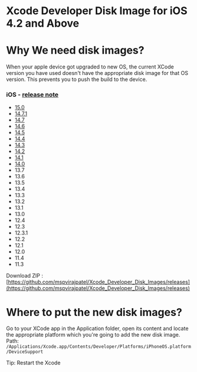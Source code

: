 # Xcode Developer Disk Image for iOS 4.2 and Above

# Why We need disk images?
When your apple device got upgraded to new OS, the current XCode version you have used doesn't have the appropriate disk image for that OS version. This prevents you to push the build to the device.


### iOS - [release note](https://developer.apple.com/documentation/ios-ipados-release-notes)

* [15.0](https://github.com/mspvirajpatel/Xcode_Developer_Disk_Images/releases/download/15.0/15.0.zip)
* [14.7.1](https://github.com/mspvirajpatel/Xcode_Developer_Disk_Images/releases/download/14.7.1/14.7.1.zip)
* [14.7](https://github.com/mspvirajpatel/Xcode_Developer_Disk_Images/releases/download/14.7/14.7.zip)
* [14.6](https://github.com/mspvirajpatel/Xcode_Developer_Disk_Images/releases/download/14.6/14.6.zip)
* [14.5](https://github.com/mspvirajpatel/Xcode_Developer_Disk_Images/releases/download/14.5/14.5.zip)
* [14.4](https://github.com/mspvirajpatel/Xcode_Developer_Disk_Images/releases/download/14.4/14.4.zip)
* [14.3](https://github.com/mspvirajpatel/Xcode_Developer_Disk_Images/releases/download/14.3/14.3.zip)
* [14.2](https://github.com/mspvirajpatel/Xcode_Developer_Disk_Images/releases/download/14.2/14.2.zip)
* [14.1](https://github.com/mspvirajpatel/Xcode_Developer_Disk_Images/releases/download/14.1/14.1.zip)
* [14.0](https://github.com/mspvirajpatel/Xcode_Developer_Disk_Images/releases/download/14.0/14.0.zip)
* 13.7 
* 13.6 
* 13.5 
* 13.4 
* 13.3
* 13.2
* 13.1
* 13.0
* 12.4
* 12.3
* 12.3.1
* 12.2
* 12.1
* 12.0
* 11.4
* 11.3

Download ZIP : [https://github.com/mspvirajpatel/Xcode_Developer_Disk_Images/releases](https://github.com/mspvirajpatel/Xcode_Developer_Disk_Images/releases)

# Where to put the new disk images?
Go to your XCode app in the Application folder, open its content and locate the appropriate platform which you're going to add the new disk image.
Path: `/Applications/Xcode.app/Contents/Developer/Platforms/iPhoneOS.platform/DeviceSupport`

Tip: Restart the Xcode

